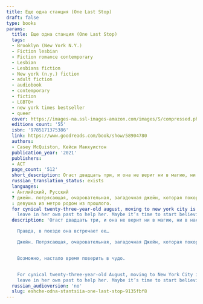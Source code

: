 ```yaml
---
title: Еще одна станция (One Last Stop)
draft: false
type: books
params:
  title: Еще одна станция (One Last Stop)
  tags:
  - Brooklyn (New York N.Y.)
  - Fiction lesbian
  - Fiction romance contemporary
  - Lesbian
  - Lesbians fiction
  - New york (n.y.) fiction
  - adult fiction
  - audiobook
  - contemporary
  - fiction
  - LGBTQ+
  - new york times bestseller
  - queer
  cover: https://images-na.ssl-images-amazon.com/images/S/compressed.photo.goodreads.com/books/1632060023i/58904780.jpg, https://images-na.ssl-images-amazon.com/images/S/compressed.photo.goodreads.com/books/1598019346i/54860443.jpg
  editions count: '55'
  isbn: '9785171375386'
  link: https://www.goodreads.com/book/show/58904780
  authors:
  - Casey McQuiston, Кейси Маккуистон
  publication_year: '2021'
  publishers:
  - АСТ
  page_count: '512'
  short_description: Огаст двадцать три, и она не верит ни в магию, ни в настоящую любовь. Переехав в Нью-Йорк, она понимает, что предоставлена сама себе. И этого не изменят ни посетители круглосуточной закусочной, где она работает, ни странные соседи. Ежедневная дорога на работу быстро превратилась в рутину...
  russian_translation_status: exists
  languages:
  - Английский, Русский
  ? джейн. потрясающая, очаровательная, загадочная джейн, которая покоряет ее одной улыбкой. она появляется в жизни огаст в своей кожаной куртке и спасает ее именно тогда, когда ей больше всего нужна помощь. вскоре джейн становится лучшей частью дня огаст. есть только одна проблема
  : девушка из метро родом из прошлого.
  for cynical twenty-three-year-old august, moving to new york city is supposed to prove her right: 'that things like magic and cinematic love stories don’t exist, and the only smart way to go through life is alone. She can’t imagine how waiting tables at a 24-hour pancake diner and moving in with too many weird roommates could possibly change that. And there’s certainly no chance of her subway commute being anything more than a daily trudge through boredom and electrical failures.But then, there’s this gorgeous girl on the train.Jane. Dazzling, charming, mysterious, impossible Jane. Jane with her rough edges and swoopy hair and soft smile, showing up in a leather jacket to save August’s day when she needed it most. August’s subway crush becomes the best part of her day, but pretty soon, she discovers there’s one big problem: Jane doesn’t just look like an old school punk rocker. She’s literally displaced in time from the 1970s, and August is going to have to use everything she tried to
    leave in her own past to help her. Maybe it’s time to start believing in some things, after all.Casey McQuiston’sOne Last Stopis a magical, sexy, big-hearted romance where the impossible becomes possible as August does everything in her power to save the girl lost in time.'
  description: 'Огаст двадцать три, и она не верит ни в магию, ни в настоящую любовь. Переехав в Нью-Йорк, она понимает, что предоставлена сама себе. И этого не изменят ни посетители круглосуточной  закусочной, где она работает, ни странные соседи. Ежедневная дорога на работу быстро превратилась в рутину.

    Правда, в поезде она встречает ее…

    Джейн. Потрясающая, очаровательная, загадочная Джейн, которая покоряет ее одной улыбкой. Она появляется в жизни Огаст в своей кожаной куртке и спасает ее именно тогда, когда ей больше всего нужна помощь. Вскоре Джейн становится лучшей частью дня Огаст. Есть только одна проблема: девушка из метро родом из прошлого.


    Возможно, настало время поверить в чудо.


    For cynical twenty-three-year-old August, moving to New York City is supposed to prove her right: that things like magic and cinematic love stories don’t exist, and the only smart way to go through life is alone. She can’t imagine how waiting tables at a 24-hour pancake diner and moving in with too many weird roommates could possibly change that. And there’s certainly no chance of her subway commute being anything more than a daily trudge through boredom and electrical failures.But then, there’s this gorgeous girl on the train.Jane. Dazzling, charming, mysterious, impossible Jane. Jane with her rough edges and swoopy hair and soft smile, showing up in a leather jacket to save August’s day when she needed it most. August’s subway crush becomes the best part of her day, but pretty soon, she discovers there’s one big problem: Jane doesn’t just look like an old school punk rocker. She’s literally displaced in time from the 1970s, and August is going to have to use everything she tried to
    leave in her own past to help her. Maybe it’s time to start believing in some things, after all.Casey McQuiston’sOne Last Stopis a magical, sexy, big-hearted romance where the impossible becomes possible as August does everything in her power to save the girl lost in time.'
  russian_audioversion: 'no'
  slug: eshche-odna-stantsiia-one-last-stop-9135fbf8
---
```

